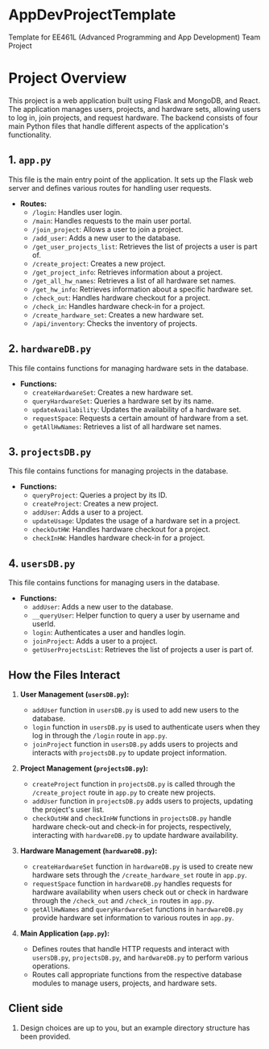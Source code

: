 # AppDevProjectTemplate
Template for EE461L (Advanced Programming and App Development) Team Project
# Project Overview

This project is a web application built using Flask and MongoDB, and React. The application manages users, projects, and hardware sets, allowing users to log in, join projects, and request hardware. The backend consists of four main Python files that handle different aspects of the application's functionality.

## 1. `app.py`

This file is the main entry point of the application. It sets up the Flask web server and defines various routes for handling user requests.

- **Routes:**
  - `/login`: Handles user login.
  - `/main`: Handles requests to the main user portal.
  - `/join_project`: Allows a user to join a project.
  - `/add_user`: Adds a new user to the database.
  - `/get_user_projects_list`: Retrieves the list of projects a user is part of.
  - `/create_project`: Creates a new project.
  - `/get_project_info`: Retrieves information about a project.
  - `/get_all_hw_names`: Retrieves a list of all hardware set names.
  - `/get_hw_info`: Retrieves information about a specific hardware set.
  - `/check_out`: Handles hardware checkout for a project.
  - `/check_in`: Handles hardware check-in for a project.
  - `/create_hardware_set`: Creates a new hardware set.
  - `/api/inventory`: Checks the inventory of projects.

## 2. `hardwareDB.py`

This file contains functions for managing hardware sets in the database.

- **Functions:**
  - `createHardwareSet`: Creates a new hardware set.
  - `queryHardwareSet`: Queries a hardware set by its name.
  - `updateAvailability`: Updates the availability of a hardware set.
  - `requestSpace`: Requests a certain amount of hardware from a set.
  - `getAllHwNames`: Retrieves a list of all hardware set names.

## 3. `projectsDB.py`

This file contains functions for managing projects in the database.

- **Functions:**
  - `queryProject`: Queries a project by its ID.
  - `createProject`: Creates a new project.
  - `addUser`: Adds a user to a project.
  - `updateUsage`: Updates the usage of a hardware set in a project.
  - `checkOutHW`: Handles hardware checkout for a project.
  - `checkInHW`: Handles hardware check-in for a project.

## 4. `usersDB.py`

This file contains functions for managing users in the database.

- **Functions:**
  - `addUser`: Adds a new user to the database.
  - `__queryUser`: Helper function to query a user by username and userId.
  - `login`: Authenticates a user and handles login.
  - `joinProject`: Adds a user to a project.
  - `getUserProjectsList`: Retrieves the list of projects a user is part of.

## How the Files Interact

1. **User Management (`usersDB.py`):**
   - `addUser` function in `usersDB.py` is used to add new users to the database.
   - `login` function in `usersDB.py` is used to authenticate users when they log in through the `/login` route in `app.py`.
   - `joinProject` function in `usersDB.py` adds users to projects and interacts with `projectsDB.py` to update project information.

2. **Project Management (`projectsDB.py`):**
   - `createProject` function in `projectsDB.py` is called through the `/create_project` route in `app.py` to create new projects.
   - `addUser` function in `projectsDB.py` adds users to projects, updating the project's user list.
   - `checkOutHW` and `checkInHW` functions in `projectsDB.py` handle hardware check-out and check-in for projects, respectively, interacting with `hardwareDB.py` to update hardware availability.

3. **Hardware Management (`hardwareDB.py`):**
   - `createHardwareSet` function in `hardwareDB.py` is used to create new hardware sets through the `/create_hardware_set` route in `app.py`.
   - `requestSpace` function in `hardwareDB.py` handles requests for hardware availability when users check out or check in hardware through the `/check_out` and `/check_in` routes in `app.py`.
   - `getAllHwNames` and `queryHardwareSet` functions in `hardwareDB.py` provide hardware set information to various routes in `app.py`.

4. **Main Application (`app.py`):**
   - Defines routes that handle HTTP requests and interact with `usersDB.py`, `projectsDB.py`, and `hardwareDB.py` to perform various operations.
   - Routes call appropriate functions from the respective database modules to manage users, projects, and hardware sets.

## Client side

1. Design choices are up to you, but an example directory structure has been provided. 

